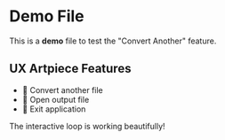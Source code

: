 # Demo File

This is a **demo** file to test the "Convert Another" feature.

## UX Artpiece Features

- 🔄 Convert another file
- 👀 Open output file  
- 👋 Exit application

The interactive loop is working beautifully!